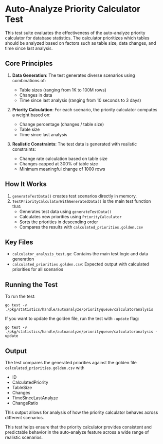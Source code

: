 # Auto-Analyze Priority Calculator Test

This test suite evaluates the effectiveness of the auto-analyze priority calculator for database statistics. The calculator prioritizes which tables should be analyzed based on factors such as table size, data changes, and time since last analysis.

## Core Principles

1. **Data Generation**: The test generates diverse scenarios using combinations of:
   - Table sizes (ranging from 1K to 100M rows)
   - Changes in data
   - Time since last analysis (ranging from 10 seconds to 3 days)

2. **Priority Calculation**: For each scenario, the priority calculator computes a weight based on:
   - Change percentage (changes / table size)
   - Table size
   - Time since last analysis

3. **Realistic Constraints**: The test data is generated with realistic constraints:
   - Change rate calculation based on table size
   - Changes capped at 300% of table size
   - Minimum meaningful change of 1000 rows

## How It Works

1. `generateTestData()` creates test scenarios directly in memory.
2. `TestPriorityCalculatorWithGeneratedData()` is the main test function that:
   - Generates test data using `generateTestData()`
   - Calculates new priorities using `PriorityCalculator`
   - Sorts the priorities in descending order
   - Compares the results with `calculated_priorities.golden.csv`

## Key Files

- `calculator_analysis_test.go`: Contains the main test logic and data generation
- `calculated_priorities.golden.csv`: Expected output with calculated priorities for all scenarios

## Running the Test

To run the test:
```shell
go test -v ./pkg/statistics/handle/autoanalyze/priorityqueue/calculatoranalysis
```
If you want to update the golden file, run the test with `-update` flag:
```shell
go test -v ./pkg/statistics/handle/autoanalyze/priorityqueue/calculatoranalysis -update
```

## Output

The test compares the generated priorities against the golden file `calculated_priorities.golden.csv` with
- ID
- CalculatedPriority
- TableSize
- Changes
- TimeSinceLastAnalyze
- ChangeRatio

This output allows for analysis of how the priority calculator behaves across different scenarios.

This test helps ensure that the priority calculator provides consistent and predictable behavior in the auto-analyze feature across a wide range of realistic scenarios.
